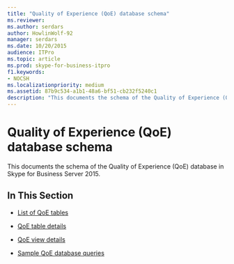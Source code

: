 ```yaml
---
title: "Quality of Experience (QoE) database schema"
ms.reviewer: 
ms.author: serdars
author: HowlinWolf-92
manager: serdars
ms.date: 10/20/2015
audience: ITPro
ms.topic: article
ms.prod: skype-for-business-itpro
f1.keywords:
- NOCSH
ms.localizationpriority: medium
ms.assetid: 87b9c534-a1b1-48a6-bf51-cb232f5240c1
description: "This documents the schema of the Quality of Experience (QoE) database in Skype for Business Server 2015."
---
```


# Quality of Experience (QoE) database schema
 
This documents the schema of the Quality of Experience (QoE) database in Skype for Business Server 2015.
  
## In This Section

- [List of QoE tables](list-of-qoe-tables.md)
    
- [QoE table details](qoe-table-details.md)
    
- [QoE view details](qoe-view-details.md)
    
- [Sample QoE database queries](sample-qoe-database-queries.md)
    

